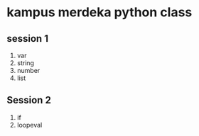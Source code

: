 # kampus merdeka python class

## session 1

1. var
2. string
3. number
4. list

## Session 2

1. if
2. loopeval
